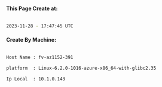 
   
#### This Page Create at:

```bash

2023-11-28 - 17:47:45 UTC

```

#### Create By Machine:

```bash

Host Name : fv-az1152-391

platform  : Linux-6.2.0-1016-azure-x86_64-with-glibc2.35

Ip Local  : 10.1.0.143

```

